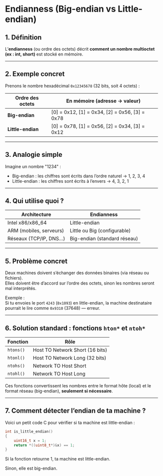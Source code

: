 # Endianness (Big-endian vs Little-endian)

## 1. Définition

L’**endianness** (ou ordre des octets) décrit **comment un nombre multioctet (ex : int, short)** est stocké en mémoire.

---

## 2. Exemple concret

Prenons le nombre hexadécimal `0x12345678` (32 bits, soit 4 octets) :

| Ordre des octets    | En mémoire (adresse → valeur)             |
|---------------------|--------------------------------------------|
| **Big-endian**      | [0] = 0x12, [1] = 0x34, [2] = 0x56, [3] = 0x78 |
| **Little-endian**   | [0] = 0x78, [1] = 0x56, [2] = 0x34, [3] = 0x12 |

---

## 3. Analogie simple

Imagine un nombre "1234" :

- Big-endian : les chiffres sont écrits dans l’ordre naturel → 1, 2, 3, 4
- Little-endian : les chiffres sont écrits à l’envers → 4, 3, 2, 1

---

## 4. Qui utilise quoi ?

| Architecture        | Endianness          |
|---------------------|---------------------|
| Intel x86/x86_64    | Little-endian       |
| ARM (mobiles, serveurs) | Little ou Big (configurable) |
| Réseaux (TCP/IP, DNS…) | Big-endian (standard réseau) |

---

## 5. Problème concret

Deux machines doivent s’échanger des données binaires (via réseau ou fichiers).  
Elles doivent être d’accord sur l’ordre des octets, sinon les nombres seront mal interprétés.

Exemple :  
Si tu envoies le port `4243` (`0x1093`) en little-endian, la machine destinataire pourrait le lire comme `0x9310` (37648) — erreur.

---

## 6. Solution standard : fonctions `hton*` et `ntoh*`

| Fonction   | Rôle                                   |
|------------|----------------------------------------|
| `htons()`  | Host TO Network Short (16 bits)        |
| `htonl()`  | Host TO Network Long (32 bits)         |
| `ntohs()`  | Network TO Host Short                   |
| `ntohl()`  | Network TO Host Long                    |

Ces fonctions convertissent les nombres entre le format hôte (local) et le format réseau (big-endian), **seulement si nécessaire**.

---

## 7. Comment détecter l’endian de ta machine ?

Voici un petit code C pour vérifier si ta machine est little-endian :

```c
int is_little_endian()
{
    uint16_t x = 1;
    return *((uint8_t*)&x) == 1;
}
```

Si la fonction retourne 1, ta machine est little-endian.

Sinon, elle est big-endian.

